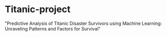 # Titanic-project
 "Predictive Analysis of Titanic Disaster Survivors using Machine Learning: Unraveling Patterns and Factors for Survival"
